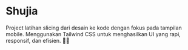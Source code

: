 # Shujia
Project latihan slicing dari desain ke kode dengan fokus pada tampilan mobile. Menggunakan Tailwind CSS untuk menghasilkan UI yang rapi, responsif, dan efisien. 📱✨
